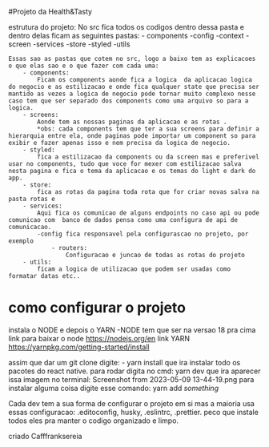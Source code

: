 #Projeto da Health&Tasty

estrutura do projeto:
No src fica todos os codigos dentro dessa pasta e dentro delas ficam as seguintes pastas: - components
-config
-context
-screen
-services
-store
-styled
-utils

    Essas sao as pastas que cotem no src, logo a baixo tem as explicacoes o que elas sao e o que fazer com cada uma:
        - components:
            Ficam os components aonde fica a logica  da aplicacao logica do negocio e as estilizacao e onde fica qualquer state que precisa ser mantido as vezes a logica de negocio pode tornar muito complexo nesse caso tem que ser separado dos components como uma arquivo so para a logica.
        - screens:
            Aonde tem as nossas paginas da aplicacao e as rotas .
            *obs: cada components tem que ter a sua screens para definir a hierarquia entre ela, onde paginas pode importar um component so para exibir e fazer apenas isso e nem precisa da logica de negocio.
        - styled:
            fica a estilizacao da components ou da screen mas e preferivel usar no components, tudo que voce for mexer com estilizacao salva nesta pagina e fica o tema da aplicacao e os temas do light e dark do app.
        - store:
            fica as rotas da pagina toda rota que for criar novas salva na pasta rotas e
        - services:
            Aqui fica os comunicao de alguns endpoints no caso api ou pode comunicao com  banco de dados pensa como uma configura de api de comunicacao.
            -config fica responsavel pela configurascao no projeto, por exemplo
                - routers:
                    Configuracao e juncao de todas as rotas do projeto
        - utils:
            ficam a logica de utilizacao que podem ser usadas como formatar datas etc..

# como configurar o projeto

instala o NODE e depois o YARN
-NODE tem que ser na versao 18 pra cima
link para baixar o node https://nodejs.org/en
link YARN https://yarnpkg.com/getting-started/install

assim que dar um git clone digite: - yarn install que ira instalar todo os pacotes do react native.
para rodar digita no cmd:
yarn dev que ira aparecer issa imagem no terminal:
Screenshot from 2023-05-09 13-44-19.png
para instalar alguma coisa digite esse comando:
yarn add _something_

Cada dev tem a sua forma de configurar o projeto em si mas a maioria usa essas configuracao:
.editoconfig, husky, .eslintrc, .prettier.
peco que instale todos eles pra manter o codigo organizado e limpo.

criado Cafffranksereia

